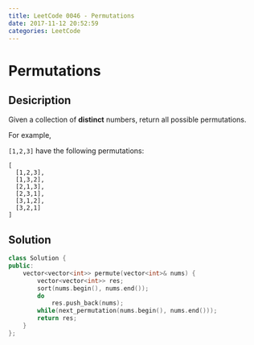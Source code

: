 ```yaml
---
title: LeetCode 0046 - Permutations
date: 2017-11-12 20:52:59
categories: LeetCode
---
```

# Permutations #

<!--more-->

## Desicription ##

Given a collection of **distinct** numbers, return all possible permutations.

For example,

`[1,2,3]` have the following permutations:

```
[
  [1,2,3],
  [1,3,2],
  [2,1,3],
  [2,3,1],
  [3,1,2],
  [3,2,1]
]
```

## Solution ##

```cpp
class Solution {
public:
    vector<vector<int>> permute(vector<int>& nums) {
        vector<vector<int>> res;
        sort(nums.begin(), nums.end());
        do
            res.push_back(nums);
        while(next_permutation(nums.begin(), nums.end()));
        return res;
    }
};
```
